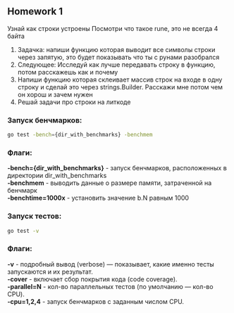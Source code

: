 ## Homework 1

Узнай как строки устроены
Посмотри что такое rune, это не всегда 4 байта
1. Задачка: напиши функцию которая выводит все символы строки через запятую, это будет показывать что ты с рунами разобрался
2. Следующее: Исследуй как лучше передавать строку в функцию, потом расскажешь как и почему
3. Напиши функцию которая склеивает массив строк на входе в одну строку и сделай это через strings.Builder. Расскажи мне потом чем он хорош и зачем нужен
4. Решай задачи про строки на литкоде

### Запуск бенчмарков:
```bash
go test -bench={dir_with_benchmarks} -benchmem 
```
### Флаги:
**-bench={dir_with_benchmarks}** - запуск бенчмарков, расположенных в директории dir_with_benchmarks  
**-benchmem** - выводить данные о размере памяти, затраченной на бенчмарк  
**-benchtime=1000x** - установить значение b.N равным 1000  

### Запуск тестов:
```bash
go test -v
```
### Флаги:
**-v**  - подробный вывод (verbose) — показывает, какие именно тесты запускаются и их результат.  
**-cover** - включает сбор покрытия кода (code coverage).  
**-parallel=N** - кол-во параллельных тестов (по умолчанию — кол-во CPU).  
**-cpu=1,2,4** -  запуск бенчмарков с заданным числом CPU.  